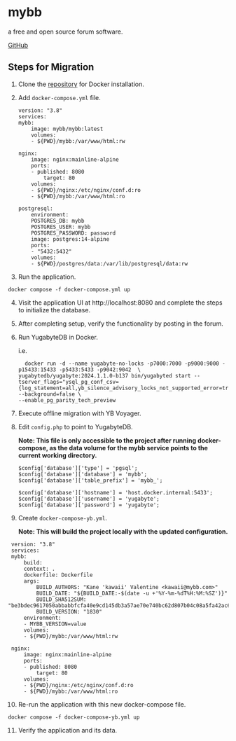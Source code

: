 # mybb

a free and open source forum software.

[GitHub](https://github.com/mybb/mybb)

## Steps for Migration

1. Clone the [repository](https://github.com/mybb/docker) for Docker installation.
2. Add `docker-compose.yml` file.

   ```
   version: "3.8"
   services:
   mybb:
       image: mybb/mybb:latest
       volumes:
       - ${PWD}/mybb:/var/www/html:rw

   nginx:
       image: nginx:mainline-alpine
       ports:
       - published: 8080
           target: 80
       volumes:
       - ${PWD}/nginx:/etc/nginx/conf.d:ro
       - ${PWD}/mybb:/var/www/html:ro

   postgresql:
       environment:
       POSTGRES_DB: mybb
       POSTGRES_USER: mybb
       POSTGRES_PASSWORD: password
       image: postgres:14-alpine
       ports:
       - "5432:5432"
       volumes:
       - ${PWD}/postgres/data:/var/lib/postgresql/data:rw
   ```

3. Run the application.

```
docker compose -f docker-compose.yml up
```

4. Visit the application UI at http://localhost:8080 and complete the steps to initialize the database.
5. After completing setup, verify the functionality by posting in the forum.
6. Run YugabyteDB in Docker.

   i.e.

   ```
     docker run -d --name yugabyte-no-locks -p7000:7000 -p9000:9000 -p15433:15433 -p5433:5433 -p9042:9042  \
   yugabytedb/yugabyte:2024.1.1.0-b137 bin/yugabyted start --tserver_flags="ysql_pg_conf_csv={log_statement=all,yb_silence_advisory_locks_not_supported_error=true}" --background=false \
   --enable_pg_parity_tech_preview

   ```

7. Execute offline migration with YB Voyager.
8. Edit `config.php` to point to YugabyteDB.

   **Note: This file is only accessible to the project after running docker-compose, as the data volume for the mybb service points to the current working directory.**

   ```
   $config['database']['type'] = 'pgsql';
   $config['database']['database'] = 'mybb';
   $config['database']['table_prefix'] = 'mybb_';

   $config['database']['hostname'] = 'host.docker.internal:5433';
   $config['database']['username'] = 'yugabyte';
   $config['database']['password'] = 'yugabyte';
   ```

9. Create `docker-compose-yb.yml`.

   **Note: This will build the project locally with the updated configuration.**

```
 version: "3.8"
 services:
 mybb:
     build:
     context: .
     dockerfile: Dockerfile
     args:
         BUILD_AUTHORS: "Kane 'kawaii' Valentine <kawaii@mybb.com>"
         BUILD_DATE: "${BUILD_DATE:-$(date -u +'%Y-%m-%dT%H:%M:%SZ')}"
         BUILD_SHA512SUM: "be3bdec9617050abbabbfcfa40e9cd145db3a57ae70e740bc62d807b04c08a5fa42ac690a5502c344f0f7452276aa0f3802501e6d62fa76edc64ac36da25b3cd"
         BUILD_VERSION: "1830"
     environment:
     - MYBB_VERSION=value
     volumes:
     - ${PWD}/mybb:/var/www/html:rw

 nginx:
     image: nginx:mainline-alpine
     ports:
     - published: 8080
         target: 80
     volumes:
     - ${PWD}/nginx:/etc/nginx/conf.d:ro
     - ${PWD}/mybb:/var/www/html:ro
```

10. Re-run the application with this new docker-compose file.

```
docker compose -f docker-compose-yb.yml up
```

11. Verify the application and its data.
